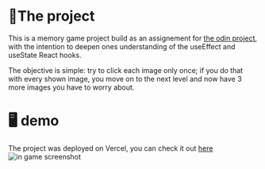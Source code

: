 # 💭The project
This is a memory game project build as an assignement for [the odin project](https://www.theodinproject.com/lessons/node-path-react-new-memory-card), with the intention to deepen
ones understanding of the useEffect and useState React hooks. 

The objective is simple: try to click each image only once; if you do that with every shown image, you move on to the next level and now have 3 more images you have to worry about.

# 🖥️ demo
The project was deployed on Vercel, you can check it out [here](https://top-memory-game-ten.vercel.app)
![in game screenshot]("/screenshotA.png")
